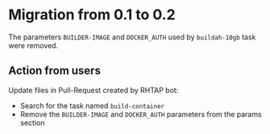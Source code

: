 # Migration from 0.1 to 0.2

The parameters `BUILDER-IMAGE` and `DOCKER_AUTH` used by `buildah-10gb` task were removed.

## Action from users

Update files in Pull-Request created by RHTAP bot:
- Search for the task named `build-container`
- Remove the `BUILDER-IMAGE` and `DOCKER_AUTH` parameters from the params section
